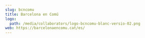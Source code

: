 ```yaml
---
slug: bcncomu
title: Barcelona en Comú
logo:
  path: /media/collaborators/logo-bcncomu-blanc-versio-02.png
web: https://barcelonaencomu.cat/es/
---
```

